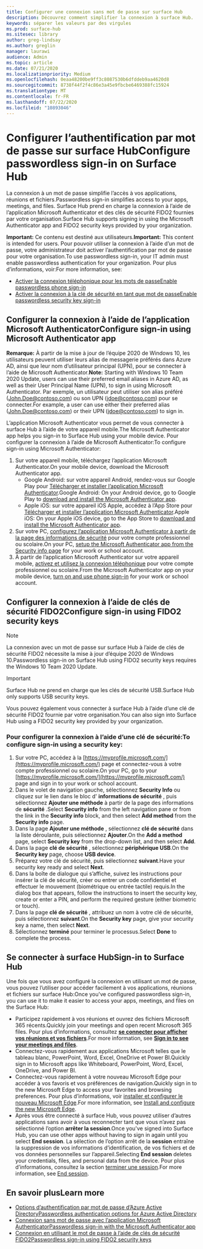 ```yaml
---
title: Configurer une connexion sans mot de passe sur surface Hub
description: Découvrez comment simplifier la connexion à surface Hub.
keywords: séparer les valeurs par des virgules
ms.prod: surface-hub
ms.sitesec: library
author: greg-lindsay
ms.author: greglin
manager: laurawi
audience: Admin
ms.topic: article
ms.date: 07/21/2020
ms.localizationpriority: Medium
ms.openlocfilehash: 0eaa48200be9ff3c8087530b6dfddeb9aa4620d8
ms.sourcegitcommit: 8738f44f2f4c86e3a45e9fbcbe6469388fc15924
ms.translationtype: MT
ms.contentlocale: fr-FR
ms.lasthandoff: 07/22/2020
ms.locfileid: "10893046"
---
```

# <span data-ttu-id="c465d-104">Configurer l’authentification par mot de passe sur surface Hub</span><span class="sxs-lookup"><span data-stu-id="c465d-104">Configure passwordless sign-in on Surface Hub</span></span>

 
<span data-ttu-id="c465d-105">La connexion à un mot de passe simplifie l’accès à vos applications, réunions et fichiers.</span><span class="sxs-lookup"><span data-stu-id="c465d-105">Passwordless sign-in simplifies access to your apps, meetings, and files.</span></span> <span data-ttu-id="c465d-106">Surface Hub prend en charge la connexion à l’aide de l’application Microsoft Authenticator et des clés de sécurité FIDO2 fournies par votre organisation.</span><span class="sxs-lookup"><span data-stu-id="c465d-106">Surface Hub supports signing in using the Microsoft Authenticator app and FIDO2 security keys provided by your organization.</span></span>

<span data-ttu-id="c465d-107">**Important:** Ce contenu est destiné aux utilisateurs.</span><span class="sxs-lookup"><span data-stu-id="c465d-107">**Important:** This content is intended for users.</span></span> <span data-ttu-id="c465d-108">Pour pouvoir utiliser la connexion à l’aide d’un mot de passe, votre administrateur doit activer l’authentification par mot de passe pour votre organisation.</span><span class="sxs-lookup"><span data-stu-id="c465d-108">To use passwordless sign-in, your IT admin must enable passwordless authentication for your organization.</span></span> <span data-ttu-id="c465d-109">Pour plus d’informations, voir:</span><span class="sxs-lookup"><span data-stu-id="c465d-109">For more information, see:</span></span>

- [<span data-ttu-id="c465d-110">Activer la connexion téléphonique pour les mots de passe</span><span class="sxs-lookup"><span data-stu-id="c465d-110">Enable passwordless phone sign-in</span></span>](https://docs.microsoft.com/azure/active-directory/authentication/howto-authentication-passwordless-phone)
- [<span data-ttu-id="c465d-111">Activer la connexion à la clé de sécurité en tant que mot de passe</span><span class="sxs-lookup"><span data-stu-id="c465d-111">Enable passwordless security key sign-in</span></span>](https://docs.microsoft.com/azure/active-directory/authentication/howto-authentication-passwordless-security-key)


## <span data-ttu-id="c465d-112">Configurer la connexion à l’aide de l’application Microsoft Authenticator</span><span class="sxs-lookup"><span data-stu-id="c465d-112">Configure sign-in using Microsoft Authenticator app</span></span>

<span data-ttu-id="c465d-113">**Remarque:** À partir de la mise à jour de l’équipe 2020 de Windows 10, les utilisateurs peuvent utiliser leurs alias de messagerie préférés dans Azure AD, ainsi que leur nom d’utilisateur principal (UPN), pour se connecter à l’aide de Microsoft Authenticator.</span><span class="sxs-lookup"><span data-stu-id="c465d-113">**Note:** Starting with Windows 10 Team 2020 Update, users can use their preferred email aliases in Azure AD, as well as their User Principal Name (UPN), to sign in using Microsoft Authenticator.</span></span> <span data-ttu-id="c465d-114">Par exemple, un utilisateur peut utiliser son alias préféré (John.Doe@contoso.com) ou son UPN (jdoe@contoso.com) pour se connecter.</span><span class="sxs-lookup"><span data-stu-id="c465d-114">For example, a user can use either their preferred alias (John.Doe@contoso.com) or their UPN (jdoe@contoso.com) to sign in.</span></span>
 
<span data-ttu-id="c465d-115">L’application Microsoft Authenticator vous permet de vous connecter à surface Hub à l’aide de votre appareil mobile.</span><span class="sxs-lookup"><span data-stu-id="c465d-115">The Microsoft Authenticator app helps you sign-in to Surface Hub using your mobile device.</span></span> <span data-ttu-id="c465d-116">Pour configurer la connexion à l’aide de Microsoft Authenticator:</span><span class="sxs-lookup"><span data-stu-id="c465d-116">To configure sign-in using Microsoft Authenticator:</span></span>


1. <span data-ttu-id="c465d-117">Sur votre appareil mobile, téléchargez l’application Microsoft Authenticator.</span><span class="sxs-lookup"><span data-stu-id="c465d-117">On your mobile device, download the Microsoft Authenticator app.</span></span>
    - <span data-ttu-id="c465d-118">Google Android: sur votre appareil Android, rendez-vous sur Google Play pour [Télécharger et installer l’application Microsoft Authenticator](https://app.adjust.com/e3rxkc_7lfdtm?fallback=https%3A%2F%2Fplay.google.com%2Fstore%2Fapps%2Fdetails%3Fid%3Dcom.azure.authenticator).</span><span class="sxs-lookup"><span data-stu-id="c465d-118">Google Android: On your Android device, go to Google Play to [download and install the Microsoft Authenticator app](https://app.adjust.com/e3rxkc_7lfdtm?fallback=https%3A%2F%2Fplay.google.com%2Fstore%2Fapps%2Fdetails%3Fid%3Dcom.azure.authenticator).</span></span>
    - <span data-ttu-id="c465d-119">Apple iOS: sur votre appareil iOS Apple, accédez à l’App Store pour [Télécharger et installer l’application Microsoft Authenticator](https://app.adjust.com/e3rxkc_7lfdtm?fallback=https%3A%2F%2Fitunes.apple.com%2Fus%2Fapp%2Fmicrosoft-authenticator%2Fid983156458).</span><span class="sxs-lookup"><span data-stu-id="c465d-119">Apple iOS: On your Apple iOS device, go to the App Store to [download and install the Microsoft Authenticator app](https://app.adjust.com/e3rxkc_7lfdtm?fallback=https%3A%2F%2Fitunes.apple.com%2Fus%2Fapp%2Fmicrosoft-authenticator%2Fid983156458).</span></span>
2. <span data-ttu-id="c465d-120">Sur votre PC, [configurez l’application Microsoft Authenticator à partir de la page des informations de sécurité](https://docs.microsoft.com/azure/active-directory/user-help/security-info-setup-auth-app#set-up-the-microsoft-authenticator-app-from-the-security-info-page) pour votre compte professionnel ou scolaire.</span><span class="sxs-lookup"><span data-stu-id="c465d-120">On your PC, [setup the Microsoft Authenticator app from the Security info page](https://docs.microsoft.com/azure/active-directory/user-help/security-info-setup-auth-app#set-up-the-microsoft-authenticator-app-from-the-security-info-page) for your work or school account.</span></span>
3. <span data-ttu-id="c465d-121">À partir de l’application Microsoft Authenticator sur votre appareil mobile, [activez et utilisez la connexion téléphonique](https://docs.microsoft.com/azure/active-directory/user-help/user-help-auth-app-sign-in#turn-on-and-use-phone-sign-in-for-your-work-or-school-account) pour votre compte professionnel ou scolaire.</span><span class="sxs-lookup"><span data-stu-id="c465d-121">From the Microsoft Authenticator app on your mobile device, [turn on and use phone sign-in](https://docs.microsoft.com/azure/active-directory/user-help/user-help-auth-app-sign-in#turn-on-and-use-phone-sign-in-for-your-work-or-school-account) for your work or school account.</span></span>

 
## <span data-ttu-id="c465d-122">Configurer la connexion à l’aide de clés de sécurité FIDO2</span><span class="sxs-lookup"><span data-stu-id="c465d-122">Configure sign-in using FIDO2 security keys</span></span>

> [!NOTE]
>  <span data-ttu-id="c465d-123">La connexion avec un mot de passe sur surface Hub à l’aide de clés de sécurité FIDO2 nécessite la mise à jour d’équipe 2020 de Windows 10.</span><span class="sxs-lookup"><span data-stu-id="c465d-123">Passwordless sign-in on Surface Hub using FIDO2 security keys requires the Windows 10 Team 2020 Update.</span></span>

> [!IMPORTANT]
> <span data-ttu-id="c465d-124">Surface Hub ne prend en charge que les clés de sécurité USB.</span><span class="sxs-lookup"><span data-stu-id="c465d-124">Surface Hub only supports USB security keys.</span></span>
 
<span data-ttu-id="c465d-125">Vous pouvez également vous connecter à surface Hub à l’aide d’une clé de sécurité FIDO2 fournie par votre organisation.</span><span class="sxs-lookup"><span data-stu-id="c465d-125">You can also sign into Surface Hub using a FIDO2 security key provided by your organization.</span></span> 

### <span data-ttu-id="c465d-126">Pour configurer la connexion à l’aide d’une clé de sécurité:</span><span class="sxs-lookup"><span data-stu-id="c465d-126">To configure sign-in using a security key:</span></span>


1. <span data-ttu-id="c465d-127">Sur votre PC, accédez à la [https://myprofile.microsoft.com/](https://myprofile.microsoft.com/) page et connectez-vous à votre compte professionnel ou scolaire.</span><span class="sxs-lookup"><span data-stu-id="c465d-127">On your PC, go to your [https://myprofile.microsoft.com/](https://myprofile.microsoft.com/) page and sign in to your work or school account.</span></span>
2. <span data-ttu-id="c465d-128">Dans le volet de navigation gauche, sélectionnez **Security Info** ou cliquez sur le lien dans le bloc d' **informations de sécurité** , puis sélectionnez **Ajouter une méthode** à partir de la page des informations de **sécurité** .</span><span class="sxs-lookup"><span data-stu-id="c465d-128">Select **Security info** from the left navigation pane or from the link in the **Security info** block, and then select **Add method** from the **Security info** page.</span></span>
3. <span data-ttu-id="c465d-129">Dans la page **Ajouter une méthode** , sélectionnez **clé de sécurité** dans la liste déroulante, puis sélectionnez **Ajouter**.</span><span class="sxs-lookup"><span data-stu-id="c465d-129">On the **Add a method** page, select **Security key** from the drop-down list, and then select **Add**.</span></span>
4. <span data-ttu-id="c465d-130">Dans la page **clé de sécurité** , sélectionnez **périphérique USB**.</span><span class="sxs-lookup"><span data-stu-id="c465d-130">On the **Security key** page, choose **USB device**.</span></span>
5. <span data-ttu-id="c465d-131">Préparez votre clé de sécurité, puis sélectionnez **suivant**.</span><span class="sxs-lookup"><span data-stu-id="c465d-131">Have your security key ready and select **Next**.</span></span>
6. <span data-ttu-id="c465d-132">Dans la boîte de dialogue qui s’affiche, suivez les instructions pour insérer la clé de sécurité, créer ou entrer un code confidentiel et effectuer le mouvement (biométrique ou entrée tactile) requis.</span><span class="sxs-lookup"><span data-stu-id="c465d-132">In the dialog box that appears, follow the instructions to insert the security key, create or enter a PIN, and perform the required gesture (either biometric or touch).</span></span>
7. <span data-ttu-id="c465d-133">Dans la page **clé de sécurité** , attribuez un nom à votre clé de sécurité, puis sélectionnez **suivant**.</span><span class="sxs-lookup"><span data-stu-id="c465d-133">On the **Security key** page, give your security key a name, then select **Next**.</span></span>
8. <span data-ttu-id="c465d-134">Sélectionnez **terminé** pour terminer le processus.</span><span class="sxs-lookup"><span data-stu-id="c465d-134">Select **Done** to complete the process.</span></span>

## <span data-ttu-id="c465d-135">Se connecter à surface Hub</span><span class="sxs-lookup"><span data-stu-id="c465d-135">Sign-in to Surface Hub</span></span>

<span data-ttu-id="c465d-136">Une fois que vous avez configuré la connexion en utilisant un mot de passe, vous pouvez l’utiliser pour accéder facilement à vos applications, réunions et fichiers sur surface Hub:</span><span class="sxs-lookup"><span data-stu-id="c465d-136">Once you've configured passwordless sign-in, you can use it to make it easier to access your apps, meetings, and files on the Surface Hub:</span></span>

- <span data-ttu-id="c465d-137">Participez rapidement à vos réunions et ouvrez des fichiers Microsoft 365 récents.</span><span class="sxs-lookup"><span data-stu-id="c465d-137">Quickly join your meetings and open recent Microsoft 365 files.</span></span> <span data-ttu-id="c465d-138">Pour plus d’informations, consultez [**se connecter pour afficher vos réunions et vos fichiers**](https://support.microsoft.com/help/4506480/sign-in-to-see-your-meetings-and-files-on-surface-hub).</span><span class="sxs-lookup"><span data-stu-id="c465d-138">For more information, see [**Sign in to see your meetings and files**](https://support.microsoft.com/help/4506480/sign-in-to-see-your-meetings-and-files-on-surface-hub).</span></span>
- <span data-ttu-id="c465d-139">Connectez-vous rapidement aux applications Microsoft telles que le tableau blanc, PowerPoint, Word, Excel, OneDrive et Power BI.</span><span class="sxs-lookup"><span data-stu-id="c465d-139">Quickly sign in to Microsoft apps like Whiteboard, PowerPoint, Word, Excel, OneDrive, and Power BI.</span></span>
- <span data-ttu-id="c465d-140">Connectez-vous rapidement à votre nouveau Microsoft Edge pour accéder à vos favoris et vos préférences de navigation.</span><span class="sxs-lookup"><span data-stu-id="c465d-140">Quickly sign in to the new Microsoft Edge to access your favorites and browsing preferences.</span></span> <span data-ttu-id="c465d-141">Pour plus d’informations, voir [installer et configurer le nouveau Microsoft Edge](surface-hub-install-chromium-edge.md).</span><span class="sxs-lookup"><span data-stu-id="c465d-141">For more information, see [Install and configure the new Microsoft Edge](surface-hub-install-chromium-edge.md).</span></span>
- <span data-ttu-id="c465d-142">Après vous être connecté à surface Hub, vous pouvez utiliser d’autres applications sans avoir à vous reconnecter tant que vous n’avez pas sélectionné l’option **arrêter la session**.</span><span class="sxs-lookup"><span data-stu-id="c465d-142">Once you've signed into Surface Hub, you can use other apps without having to sign in again until you select **End session**.</span></span> <span data-ttu-id="c465d-143">La sélection de l’option arrêt de la **session** entraîne la suppression de vos informations d’identification, de vos fichiers et de vos données personnelles sur l’appareil.</span><span class="sxs-lookup"><span data-stu-id="c465d-143">Selecting **End session** deletes your credentials, files, and personal data from the device.</span></span> <span data-ttu-id="c465d-144">Pour plus d’informations, consultez la section [terminer une session](finishing-your-surface-hub-meeting.md).</span><span class="sxs-lookup"><span data-stu-id="c465d-144">For more information, see [End session](finishing-your-surface-hub-meeting.md).</span></span>


## <span data-ttu-id="c465d-145">En savoir plus</span><span class="sxs-lookup"><span data-stu-id="c465d-145">Learn more</span></span>

- [<span data-ttu-id="c465d-146">Options d’authentification par mot de passe d’Azure Active Directory</span><span class="sxs-lookup"><span data-stu-id="c465d-146">Passwordless authentication options for Azure Active Directory</span></span>](https://docs.microsoft.com/azure/active-directory/authentication/concept-authentication-passwordless)
- [<span data-ttu-id="c465d-147">Connexion sans mot de passe avec l’application Microsoft Authenticator</span><span class="sxs-lookup"><span data-stu-id="c465d-147">Passwordless sign-in with the Microsoft Authenticator app</span></span>](https://docs.microsoft.com/azure/active-directory/authentication/howto-authentication-passwordless-phone)
- [<span data-ttu-id="c465d-148">Connexion en utilisant le mot de passe à l’aide de clés de sécurité FIDO2</span><span class="sxs-lookup"><span data-stu-id="c465d-148">Passwordless sign-in using FIDO2 security keys</span></span>](https://docs.microsoft.com/azure/active-directory/authentication/howto-authentication-passwordless-security-key#user-registration-and-management-of-fido2-security-keys)

